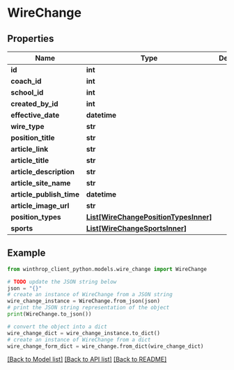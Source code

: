 # WireChange


## Properties

Name | Type | Description | Notes
------------ | ------------- | ------------- | -------------
**id** | **int** |  | 
**coach_id** | **int** |  | 
**school_id** | **int** |  | 
**created_by_id** | **int** |  | 
**effective_date** | **datetime** |  | [optional] 
**wire_type** | **str** |  | [optional] 
**position_title** | **str** |  | [optional] 
**article_link** | **str** |  | [optional] 
**article_title** | **str** |  | [optional] 
**article_description** | **str** |  | [optional] 
**article_site_name** | **str** |  | [optional] 
**article_publish_time** | **datetime** |  | [optional] 
**article_image_url** | **str** |  | [optional] 
**position_types** | [**List[WireChangePositionTypesInner]**](WireChangePositionTypesInner.md) |  | [optional] 
**sports** | [**List[WireChangeSportsInner]**](WireChangeSportsInner.md) |  | [optional] 

## Example

```python
from winthrop_client_python.models.wire_change import WireChange

# TODO update the JSON string below
json = "{}"
# create an instance of WireChange from a JSON string
wire_change_instance = WireChange.from_json(json)
# print the JSON string representation of the object
print(WireChange.to_json())

# convert the object into a dict
wire_change_dict = wire_change_instance.to_dict()
# create an instance of WireChange from a dict
wire_change_form_dict = wire_change.from_dict(wire_change_dict)
```
[[Back to Model list]](../README.md#documentation-for-models) [[Back to API list]](../README.md#documentation-for-api-endpoints) [[Back to README]](../README.md)


